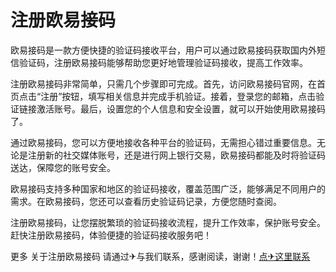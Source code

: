 # 注册欧易接码

欧易接码是一款方便快捷的验证码接收平台，用户可以通过欧易接码获取国内外短信验证码，注册欧易接码能够帮助您更好地管理验证码接收，提高工作效率。

注册欧易接码非常简单，只需几个步骤即可完成。首先，访问欧易接码官网，在首页点击“注册”按钮，填写相关信息并完成手机验证。接着，登录您的邮箱，点击验证链接激活账号。最后，设置您的个人信息和安全设置，就可以开始使用欧易接码了。

通过欧易接码，您可以方便地接收各种平台的验证码，无需担心错过重要信息。无论是注册新的社交媒体账号，还是进行网上银行交易，欧易接码都能及时将验证码送达，保障您的账号安全。

欧易接码支持多种国家和地区的验证码接收，覆盖范围广泛，能够满足不同用户的需求。在欧易接码，您还可以查看历史验证码记录，方便您随时查阅。

注册欧易接码，让您摆脱繁琐的验证码接收流程，提升工作效率，保护账号安全。赶快注册欧易接码，体验便捷的验证码接收服务吧！

更多 关于注册欧易接码 请通过✈与我们联系，感谢阅读，谢谢！[点✈这里联系](https://d.k02.cc)